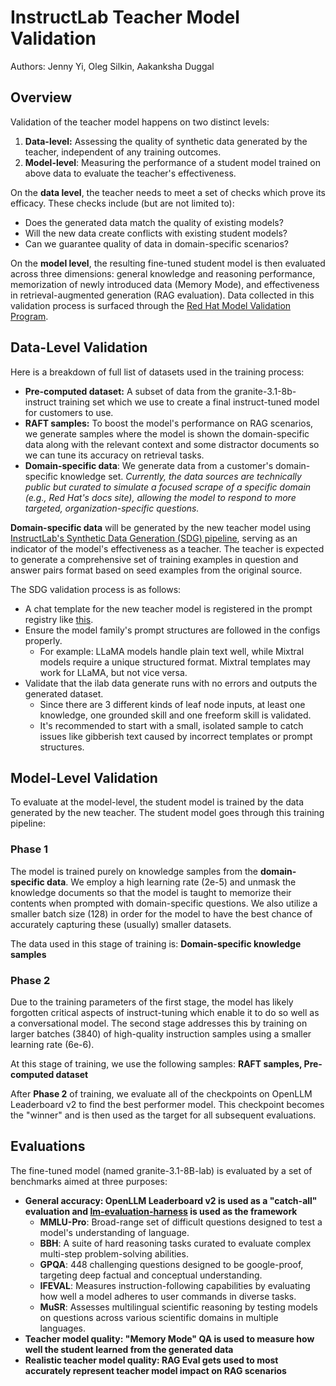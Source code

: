 # InstructLab Teacher Model Validation

Authors: Jenny Yi, Oleg Silkin, Aakanksha Duggal

## Overview

Validation of the teacher model happens on two distinct levels:

1. **Data-level:** Assessing the quality of synthetic data generated by the teacher, independent of any training outcomes.
2. **Model-level**: Measuring the performance of a student model trained on above data to evaluate the teacher's effectiveness.

On the **data level**, the teacher needs to meet a set of checks which prove its efficacy. These checks include (but are not limited to):

- Does the generated data match the quality of existing models?
- Will the new data create conflicts with existing student models?
- Can we guarantee quality of data in domain-specific scenarios?

On the **model level**, the resulting fine-tuned student model is then evaluated across three dimensions: general knowledge and reasoning performance, memorization of newly introduced data (Memory Mode), and effectiveness in retrieval-augmented generation (RAG evaluation). Data collected in this validation process is surfaced through the [Red Hat Model Validation Program](https://www.redhat.com/en/products/ai/validated-models).

## Data-Level Validation

Here is a breakdown of full list of datasets used in the training process:

- **Pre-computed dataset:** A subset of data from the granite-3.1-8b-instruct training set which we use to create a final instruct-tuned model for customers to use.
- **RAFT samples:** To boost the model's performance on RAG scenarios, we generate samples where the model is shown the domain-specific data along with the relevant context and some distractor documents so we can tune its accuracy on retrieval tasks.
- **Domain-specific data**: We generate data from a customer's domain-specific knowledge set. *Currently, the data sources are technically public but curated to simulate a focused scrape of a specific domain (e.g., Red Hat's docs site), allowing the model to respond to more targeted, organization-specific questions.*

**Domain-specific data** will be generated by the new teacher model using [InstructLab's Synthetic Data Generation (SDG) pipeline](https://github.com/instructlab/sdg), serving as an indicator of the model's effectiveness as a teacher. The teacher is expected to generate a comprehensive set of training examples in question and answer pairs format based on seed examples from the original source.

The SDG validation process is as follows:

- A chat template for the new teacher model is registered in the prompt registry like [this](https://github.com/instructlab/sdg/blob/5d14ebd224199a0c78a5f83abb6dd400d4f99521/src/instructlab/sdg/prompts.py#L27).
- Ensure the model family's prompt structures are followed in the configs properly.
  - For example: LLaMA models handle plain text well, while Mixtral models require a unique structured format. Mixtral templates may work for LLaMA, but not vice versa.
- Validate that the ilab data generate runs with no errors and outputs the generated dataset.
  - Since there are 3 different kinds of leaf node inputs, at least one knowledge, one grounded skill and one freeform skill is validated.
  - It's recommended to start with a small, isolated sample to catch issues like gibberish text caused by incorrect templates or prompt structures.

## Model-Level Validation

To evaluate at the model-level, the student model is trained by the data generated by the new teacher. The student model goes through this training pipeline:

### Phase 1

The model is trained purely on knowledge samples from the **domain-specific data**. We employ a high learning rate (2e-5) and unmask the knowledge documents so that the model is taught to memorize their contents when prompted with domain-specific questions. We also utilize a smaller batch size (128) in order for the model to have the best chance of accurately capturing these (usually) smaller datasets.

The data used in this stage of training is: **Domain-specific knowledge samples**

### Phase 2

Due to the training parameters of the first stage, the model has likely forgotten critical aspects of instruct-tuning which enable it to do so well as a conversational model. The second stage addresses this by training on larger batches (3840) of high-quality instruction samples using a smaller learning rate (6e-6).

At this stage of training, we use the following samples: **RAFT samples, Pre-computed dataset**

After **Phase 2** of training, we evaluate all of the checkpoints on OpenLLM Leaderboard v2 to find the best performer model. This checkpoint becomes the "winner" and is then used as the target for all subsequent evaluations.

## Evaluations

The fine-tuned model (named granite-3.1-8B-lab) is evaluated by a set of benchmarks aimed at three purposes:

- **General accuracy: OpenLLM Leaderboard v2 is used as a "catch-all" evaluation and [lm-evaluation-harness](https://github.com/EleutherAI/lm-evaluation-harness) is used as the framework**
  - **MMLU-Pro**: Broad-range set of difficult questions designed to test a model's understanding of language.
  - **BBH**: A suite of hard reasoning tasks curated to evaluate complex multi-step problem-solving abilities.
  - **GPQA**: 448 challenging questions designed to be google-proof, targeting deep factual and conceptual understanding.
  - **IFEVAL**: Measures instruction-following capabilities by evaluating how well a model adheres to user commands in diverse tasks.
  - **MuSR**: Assesses multilingual scientific reasoning by testing models on questions across various scientific domains in multiple languages.
- **Teacher model quality: "Memory Mode" QA is used to measure how well the student learned from the generated data**
- **Realistic teacher model quality: RAG Eval gets used to most accurately represent teacher model impact on RAG scenarios**
